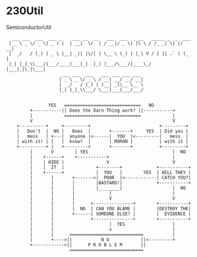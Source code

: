 230Util
=======

SemiconductorUtil

      ___ ___  ___  ___ _    ___ __  __   ___  ___  _ __   _____ _  _  ___
     | _ \ _ \/ _ \| _ ) |  | __|  \/  | / __|/ _ \| |\ \ / /_ _| \| |/ __|
     |  _/   / (_) | _ \ |__| _|| |\/| | \__ \ (_) | |_\ V / | || .` | (_ |
     |_| |_|_\\___/|___/____|___|_|  |_| |___/\___/|____\_/ |___|_|\_|\___|
                         ___ ___  ___   ___ ___ ___ ___
                        | _ \ _ \/ _ \ / __| __/ __/ __|
                        |  _/   / (_) | (__| _|\__ \__ \
                        |_| |_|_\\___/ \___|___|___/___/


                    YES   =============================   NO
             +-----------|| Does the Darn Thing work? ||-----------+
             |            =============================            |
             V                                                     V
        +----------+     +---------+                          +---------+
        |   Don't  |  NO |   Does  |       +-------+     YES  | Did you |
        |   mess   | +---|  anyone |<------|  YOU  |<---------|   mess  |
        | with it! | |   |  know?  |       | MORON |          | with it |
        +----------+ |   +---------+       +-------+          +---------+
             |       V        | YES                                |  NO
             |    +------+    +-----------+                        |
             |    | HIDE |                V                        V
             |    |  IT  |            +--------+             +-----------+
             |    +------+            |  YOU   |        YES  | WILL THEY |
             |       |       +------->|  POOR  |<------------| CATCH YOU?|
             |       |       |        |BASTARD!|             +-----------+
             |       |       |        |________|                   |  NO
             |       |       |             |                       |
             |       |       |             V                       V
             |       |       |      +---------------+        +-----------+
             |       |       |  NO  | CAN YOU BLAME |        |DESTROY THE|
             |       |       +------| SOMEONE ELSE? |        |  EVIDENCE |
             |       |              +---------------+        +-----------+
             |       |                     |  YES                  |
             |       |                     v                       |
             |       |      ============================           |
             |       +---->||           N O            ||<---------+
             +------------>||      P R O B L E M       ||
                            ============================
